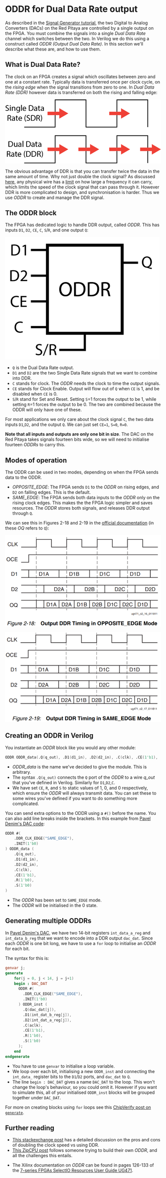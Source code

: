 # ODDR for Dual Data Rate output

As described in the [Signal Generator tutorial](), the two Digital to Analog Converters (DACs) on the Red Pitaya are controlled by a single output on the FPGA. You must combine the signals into a single *Dual Data Rate* channel which switches between the two. In Verilog we do this using a construct called *ODDR (Output Dual Data Rate)*. In this section we'll describe what these are, and how to use them.

## What is Dual Data Rate?

The clock on an FPGA creates a signal which oscillates between zero and one at a constant rate. Typically data is transferred once per clock cycle, on the *rising edge* when the signal transitions from zero to one. In *Dual Data Rate (DDR)* however data is transferred on both the rising and falling edge:

![A square wave representing the clock signal. Arrows represent data transmission on rising edges (SDR) and all edges (DDR)](img_SDRvsDDR.png)

The obvious advantage of DDR is that you can transfer twice the data in the same amount of time. Why not just double the clock signal? As discussed [here](https://electronics.stackexchange.com/questions/381825/why-use-ddr-instead-of-increasing-clock-speed), any physical wire has a [limit](https://electronics.stackexchange.com/questions/100155/bandwidth-and-wire-parameters) on how large a frequency it can carry, which limits the speed of the clock signal that can pass through it. However DDR is more complicated to design, and synchronisation is harder. Thus we use *ODDR* to create and manage the DDR signal.

## The ODDR block

The FPGA has dedicated logic to handle DDR output, called *ODDR*. This has inputs `D1`, `D2`, `CE`, `C`, `S`/`R`, and one output `Q`:

![Block with inputs D1 D2 CE C on the left, SR on the bottom, and output Q on the right](img_ODDRBlock.png)

* `Q` is the Dual Data Rate output.
* `D1` and `D2` are the two Single Data Rate signals that we want to combine into DDR.
* `C` stands for clock. The *ODDR* needs the clock to time the output signals.
* `CE` stands for Clock Enable. Output will flow out of `Q` when `CE` is 1, and be disabled when `CE` is 0.
* `S`/`R` stand for Set and Reset. Setting `S`=1 forces the output to be 1, while setting `R`=1 forces the output to be 0. The two are combined because the ODDR will only have one of these.

For most applications we only care about the clock signal `C`, the two data inputs `D1`,`D2`, and the output `Q`. We can just set `CE=1`, `S=0`, `R=0`.

**Note that all inputs and outputs are only one bit in size**. The DAC on the Red Pitaya takes signals fourteen bits wide, so we will need to initialise fourteen *ODDRs* to carry this.

## Modes of operation

The ODDR can be used in two modes, depending on when the FPGA sends data to the ODDR.

* *OPPOSITE_EDGE*: The FPGA sends `D1` to the *ODDR* on rising edges, and `D2` on falling edges. This is the default.
* *SAME_EDGE*: The FPGA sends both data inputs to the *ODDR* only on the rising clock edges. This makes the the FPGA logic simpler and saves resources. The *ODDR* stores both signals, and releases DDR output through `Q`.

We can see this in Figures 2-18 and 2-19 in the [official documentation](https://docs.xilinx.com/v/u/en-US/ug471_7Series_SelectIO) (in these *OQ* refers to `Q`):

![](img_OppositeEdge.png)

![](img_SameEdge.png)

## Creating an ODDR in Verilog

You instantiate an *ODDR* block like you would any other module:

```verilog
ODDR ODDR_data(.Q(q_out), .D1(d1_in), .D2(d2_in), .C(clk), .CE(1'b1), .R(1'b0), .S(1'b0))
```

* *ODDR_data* is the name we've decided to give the module. This is arbitrary.
* The syntax `.Q(q_out)` connects the `Q` port of the *ODDR* to a wire *q_out* that you've defined in Verilog. Similarly for `D1`,`D2`,`C`.
* We have set `CE`, `R`, and `S` to static values of 1, 0, and 0 respectively, which ensure the *ODDR* will always transmit data. You can set these to some wires you've defined if you want to do something more complicated.

You can send extra options to the ODDR using a `#()` before the name. You can also add line breaks inside the brackets. In this example from [Pavel Denim's DAC code](https://github.com/pavel-demin/red-pitaya-notes/blob/master/cores/axis_red_pitaya_dac_v2_0/axis_red_pitaya_dac.v):

```verilog
ODDR #(
    .DDR_CLK_EDGE("SAME_EDGE"), 
    .INIT(1'b0)
) ODDR_data (
    .Q(q_out),
    .D1(d1_in),
    .D2(d2_in),
    .C(clk),
    .CE(1'b1),
    .R(1'b0),
    .S(1'b0)
)
```

* The *ODDR* has been set to `SAME_EDGE` mode.
* The *ODDR* will be initialised in the 0 state.

## Generating multiple ODDRs

In [Pavel Denim's DAC](https://github.com/pavel-demin/red-pitaya-notes/blob/master/cores/axis_red_pitaya_dac_v2_0/axis_red_pitaya_dac.v), we have two 14-bit registers `int_data_a_reg` and `int_data_b_reg` that we want to encode into a DDR output `dac_dat`. Since each *ODDR* is one bit long, we have to use a `for` loop to initialise an *ODDR* for each bit.

The syntax for this is:

```verilog
genvar j;
generate
    for(j = 0, j < 14, j = j+1)
    begin : DAC_DAT
      ODDR #(
        .DDR_CLK_EDGE("SAME_EDGE"),
        .INIT(1'b0)
      ) ODDR_inst (
        .Q(dac_dat[j]),
        .D1(int_dat_b_reg[j]),
        .D2(int_dat_a_reg[j]),
        .C(aclk),
        .CE(1'b1),
        .R(1'b0),
        .S(1'b0)
      );
    end
endgenerate
```

* You have to use `genvar` to initialise a loop variable.
* We loop over each bit, initialising a new `ODDR_inst` and connecting the `int_data_` register bits to the `D1`/`D2` ports, and `dac_dat` to `Q`.
* The line `begin : DAC_DAT` gives a name `DAC_DAT` to the loop. This won't change the loop's behaviour, so you could omit it. However if you want to simulate this, all of your initialised `ODDR_inst` blocks will be grouped together under `DAC_DAT`.

For more on creating blocks using `for` loops see this [ChipVerify post on `generate`](https://www.chipverify.com/verilog/verilog-generate-block).

## Further reading

* [This stackexchange post](https://electronics.stackexchange.com/questions/381825/why-use-ddr-instead-of-increasing-clock-speed) has a detailed discussion on the pros and cons of doubling the clock speed vs using DDR.
* [This ZipCPU post](https://zipcpu.com/blog/2020/08/22/oddr.html) follows someone trying to build their own *ODDR*, and all the challenges this entails.

- The Xilinx documentation on *ODDR* can be found in pages 126-133 of the [7-series FPGAs SelectIO Resources User Guide UG471](https://docs.xilinx.com/v/u/en-US/ug471_7Series_SelectIO).